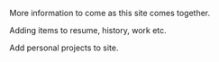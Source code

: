 More information to come as this site comes together.

Adding items to resume, history, work etc. 

Add personal projects to site.